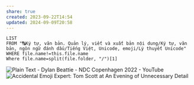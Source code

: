 ```yaml
---
share: true
created: 2023-09-22T14:54
updated: 2024-09-09T20:58
---
```

```dataview
LIST
FROM "🔠Ký tự, văn bản. Quản lý, viết và xuất bản nội dung/Ký tự, văn bản, ngôn ngữ đánh dấu/Tiếng Việt, Unicode, emoji/Lý thuyết Unicode" 
WHERE file.name!=this.file.name
Where file.name=split(file.folder, "/")[1]
```

![Plain Text - Dylan Beattie - NDC Copenhagen 2022 - YouTube](https://youtu.be/gd5uJ7Nlvvo)
![Accidental Emoji Expert: Tom Scott at An Evening of Unnecessary Detail](https://youtu.be/5OPkGQoPeHk?si=Y2mZenbD8oXLf8fA) 
